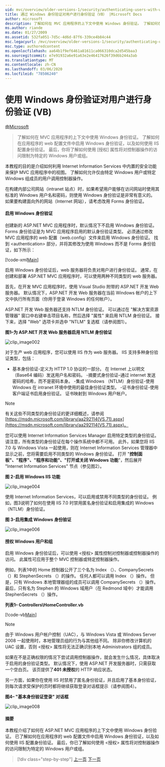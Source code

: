 ```yaml
---
uid: mvc/overview/older-versions-1/security/authenticating-users-with-windows-authentication-vb
title: 通过 Windows 身份验证对用户进行身份验证（VB） |Microsoft Docs
author: microsoft
description: 了解如何在 MVC 应用程序的上下文中使用 Windows 身份验证。 了解如何在应用程序的 web co 中启用 Windows 身份验证 。
ms.author: riande
ms.date: 01/27/2009
ms.assetid: 532fa051-7d5c-4d6d-87f6-339ce4b84c44
msc.legacyurl: /mvc/overview/older-versions-1/security/authenticating-users-with-windows-authentication-vb
msc.type: authoredcontent
ms.openlocfilehash: aa64b1f9ef6461a81611ca066310dca2d545baa3
ms.sourcegitcommit: e7e91932a6e91a63e2e46417626f39d6b244a3ab
ms.translationtype: MT
ms.contentlocale: zh-CN
ms.lasthandoff: 03/06/2020
ms.locfileid: "78506240"
---
```

# <a name="authenticating-users-with-windows-authentication-vb"></a>使用 Windows 身份验证对用户进行身份验证 (VB)

由[Microsoft](https://github.com/microsoft)

> 了解如何在 MVC 应用程序的上下文中使用 Windows 身份验证。 了解如何在应用程序的 web 配置文件中启用 Windows 身份验证，以及如何使用 IIS 配置身份验证。 最后，你将了解如何使用 [授权] 属性将对控制器操作的访问限制为特定的 Windows 用户或组。

本教程的目的是介绍如何利用 Internet Information Services 中内置的安全功能来保护 MVC 应用程序中的视图。 了解如何允许仅由特定 Windows 用户或特定 Windows 组成员的用户调用控制器操作。

在构建内部公司网站（intranet 站点）时，如果希望用户能够在访问网站时使用其标准的 Windows 用户名和密码，则使用 Windows 身份验证是非常有意义的。 如果要构建面向外的网站（Internet 网站），请考虑改用 Forms 身份验证。

#### <a name="enabling-windows-authentication"></a>启用 Windows 身份验证

创建新的 ASP.NET MVC 应用程序时，默认情况下不启用 Windows 身份验证。 Forms 身份验证是为 MVC 应用程序启用的默认身份验证类型。 必须通过修改 MVC 应用程序的 web 配置（web.config）文件来启用 Windows 身份验证。 找到 &lt;authentication&gt; 部分，并将其修改为使用 Windows 而不是 Forms 身份验证，如下所示：

[!code-xml[Main](authenticating-users-with-windows-authentication-vb/samples/sample1.xml)]

启用 Windows 身份验证后，web 服务器将负责对用户进行身份验证。 通常，在创建和部署 ASP.NET MVC 应用程序时，可以使用两种不同类型的 web 服务器。

首先，在开发 MVC 应用程序时，使用 Visual Studio 附带的 ASP.NET 开发 Web 服务器。 默认情况下，ASP.NET 开发 Web 服务器在当前 Windows 帐户的上下文中执行所有页面（你用于登录 Windows 的任何帐户）。

ASP.NET 开发 Web 服务器还支持 NTLM 身份验证。 可以通过在 "解决方案资源管理器" 窗口中右键单击项目名称，然后选择 "属性" 来启用 NTLM 身份验证。 接下来，选择 "Web" 选项卡并选中 "NTLM" 复选框（请参阅图1）。

**图1–为 ASP.NET 开发 Web 服务器启用 NTLM 身份验证**

![clip_image002](authenticating-users-with-windows-authentication-vb/_static/image1.jpg)

对于生产 web 应用程序，您可以使用 IIS 作为 web 服务器。 IIS 支持多种身份验证类型，包括：

- 基本身份验证-定义为 HTTP 1.0 协议的一部分。 在 Internet 上以明文（Base64 编码）发送用户名和密码。 -摘要式身份验证–通过 internet 发送密码的哈希，而不是密码本身。 -集成 Windows （NTLM）身份验证-使用 Windows 在 intranet 环境中使用的最佳身份验证类型。 -证书身份验证-使用客户端证书启用身份验证。 证书映射到 Windows 用户帐户。

> [!NOTE] 
> 
> 有关这些不同类型的身份验证的更详细概述，请参阅[https://msdn.microsoft.com/library/aa292114(VS.71).aspx](https://msdn.microsoft.com/library/aa292114(VS.71).aspx)。

您可以使用 Internet Information Services Manager 启用特定类型的身份验证。 请注意，所有类型的身份验证在每个操作系统中都不可用。 此外，如果您将 IIS 7.0 与 Windows Vista 一起使用，则在 Internet Information Services 管理器中显示之前，您将需要启用不同类型的 Windows 身份验证。 打开 "**控制面板"、"程序"、"程序和功能"、"打开或关闭 Windows 功能**"，然后展开 "Internet Information Services" 节点（参见图2）。

**图 2-启用 Windows IIS 功能**

![clip_image004](authenticating-users-with-windows-authentication-vb/_static/image2.jpg)

使用 Internet Information Services，可以启用或禁用不同类型的身份验证。 例如，图3说明了如何在使用 IIS 7.0 时禁用匿名身份验证和启用集成的 Windows （NTLM）身份验证。

**图 3-启用集成 Windows 身份验证**

![clip_image006](authenticating-users-with-windows-authentication-vb/_static/image3.jpg)

#### <a name="authorizing-windows-users-and-groups"></a>授权 Windows 用户和组

启用 Windows 身份验证后，可以使用 &lt;授权&gt; 属性控制对控制器或控制器操作的访问。 此属性可应用于整个 MVC 控制器或特定控制器操作。

例如，列表1中的 Home 控制器公开了三个名为 Index （）、CompanySecrets （）和 StephenSecrets （）的操作。 任何人都可以调用 Index （）操作。 但是，只有 Windows 本地管理器组的成员可以调用 CompanySecrets （）操作。 最后，只有名为 Stephen 的 Windows 域用户（在 Redmond 域中）才能调用 StephenSecrets （）操作。

**列表1– Controllers\HomeController.vb**

[!code-vb[Main](authenticating-users-with-windows-authentication-vb/samples/sample2.vb)]

> [!NOTE]
> 由于 Windows 用户帐户控制（UAC），与 Windows Vista 或 Windows Server 2008 一起使用时，本地管理员组的行为与其他组不同。 除非你修改计算机的 UAC 设置，否则 &lt;授权&gt; 属性将无法正确识别本地 Administrators 组的成员。

如果在不是正确权限的情况下尝试调用控制器操作，就会发生什么情况，具体取决于启用的身份验证类型。 默认情况下，使用 ASP.NET 开发服务器时，只需获取一个空白页。 该页提供了**401 未授权**的 HTTP 响应状态。

另一方面，如果你在使用 IIS 时禁用了匿名身份验证，并且启用了基本身份验证，则每次请求受保护的页时都将继续获取登录对话框提示（请参阅图4）。

**图4– "基本身份验证登录" 对话框**

![clip_image008](authenticating-users-with-windows-authentication-vb/_static/image4.jpg)

#### <a name="summary"></a>摘要

本教程介绍了如何在 ASP.NET MVC 应用程序的上下文中使用 Windows 身份验证。 已了解如何在应用程序的 web 配置文件中启用 Windows 身份验证，以及如何使用 IIS 配置身份验证。 最后，你已了解如何使用 &lt;授权&gt; 属性将对控制器操作的访问限制为特定的 Windows 用户或组。

> [!div class="step-by-step"]
> [上一页](authenticating-users-with-forms-authentication-vb.md)
> [下一页](preventing-javascript-injection-attacks-vb.md)
